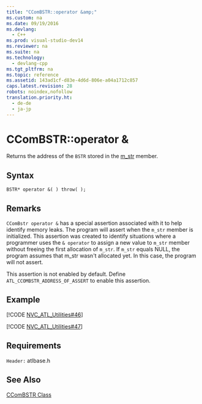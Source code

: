 ```yaml
---
title: "CComBSTR::operator &amp;"
ms.custom: na
ms.date: 09/19/2016
ms.devlang: 
  - C++
ms.prod: visual-studio-dev14
ms.reviewer: na
ms.suite: na
ms.technology: 
  - devlang-cpp
ms.tgt_pltfrm: na
ms.topic: reference
ms.assetid: 143ad1cf-d83e-4d6d-806e-a04a1712c857
caps.latest.revision: 28
robots: noindex,nofollow
translation.priority.ht: 
  - de-de
  - ja-jp
---
```

# CComBSTR::operator &amp;
Returns the address of the `BSTR` stored in the [m_str](../vs140/CComBSTR--m_str.md) member.  
  
## Syntax  
  
```  
BSTR* operator &( ) throw( );  
```  
  
## Remarks  
 `CComBstr operator &` has a special assertion associated with it to help identify memory leaks. The program will assert when the `m_str` member is initialized. This assertion was created to identify situations where a programmer uses the `& operator` to assign a new value to `m_str` member without freeing the first allocation of `m_str`. If `m_str` equals NULL, the program assumes that m_str wasn't allocated yet. In this case, the program will not assert.  
  
 This assertion is not enabled by default. Define `ATL_CCOMBSTR_ADDRESS_OF_ASSERT` to enable this assertion.  
  
## Example  
 [!CODE [NVC_ATL_Utilities#46](../CodeSnippet/VS_Snippets_Cpp/NVC_ATL_Utilities#46)]  
  
 [!CODE [NVC_ATL_Utilities#47](../CodeSnippet/VS_Snippets_Cpp/NVC_ATL_Utilities#47)]  
  
## Requirements  
 `Header:` atlbase.h  
  
## See Also  
 [CComBSTR Class](../vs140/CComBSTR-Class.md)